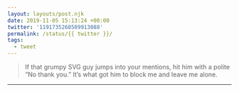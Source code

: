 ```yaml
---
layout: layouts/post.njk
date: 2019-11-05 15:13:24 +00:00
twitter: '1191735268509913088'
permalink: /status/{{ twitter }}/
tags: 
  - tweet
---
```


> If that grumpy SVG guy jumps into your mentions, hit him with a polite “No thank you.” It’s what got him to block me and leave me alone.

---
